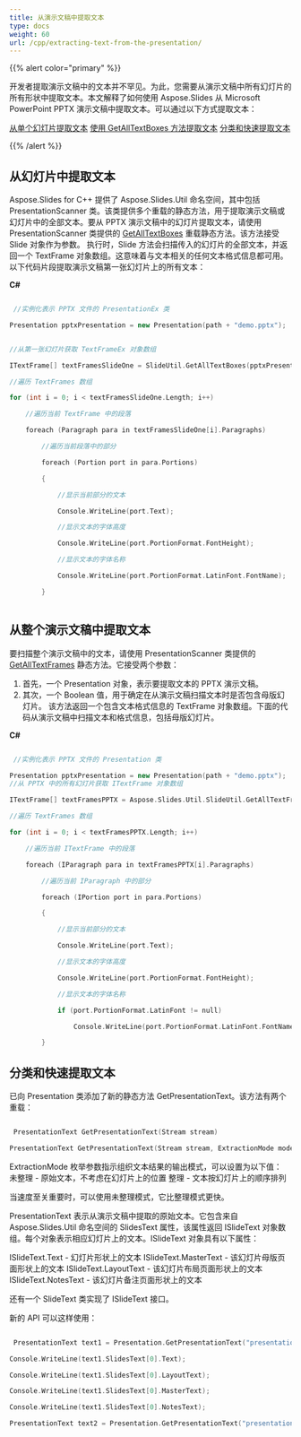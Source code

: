 ```yaml
---
title: 从演示文稿中提取文本
type: docs
weight: 60
url: /cpp/extracting-text-from-the-presentation/
---
```


{{% alert color="primary" %}} 

开发者提取演示文稿中的文本并不罕见。为此，您需要从演示文稿中所有幻灯片的所有形状中提取文本。本文解释了如何使用 Aspose.Slides 从 Microsoft PowerPoint PPTX 演示文稿中提取文本。可以通过以下方式提取文本：

[从单个幻灯片提取文本](/slides/cpp/extracting-text-from-the-presentation/)
[使用 GetAllTextBoxes 方法提取文本](/slides/cpp/extracting-text-from-the-presentation/)
[分类和快速提取文本](/slides/cpp/extracting-text-from-the-presentation/)

{{% /alert %}} 
## **从幻灯片中提取文本**
Aspose.Slides for C++ 提供了 Aspose.Slides.Util 命名空间，其中包括 PresentationScanner 类。该类提供多个重载的静态方法，用于提取演示文稿或幻灯片中的全部文本。要从 PPTX 演示文稿中的幻灯片提取文本，请使用 PresentationScanner 类提供的 [GetAllTextBoxes](http://docs.aspose.com/display/slidesnet/PresentationScanner+Members) 重载静态方法。该方法接受 Slide 对象作为参数。
执行时，Slide 方法会扫描传入的幻灯片的全部文本，并返回一个 TextFrame 对象数组。这意味着与文本相关的任何文本格式信息都可用。以下代码片段提取演示文稿第一张幻灯片上的所有文本：

**C#**

``` cpp

 //实例化表示 PPTX 文件的 PresentationEx 类

Presentation pptxPresentation = new Presentation(path + "demo.pptx");


//从第一张幻灯片获取 TextFrameEx 对象数组

ITextFrame[] textFramesSlideOne = SlideUtil.GetAllTextBoxes(pptxPresentation.Slides[0]);

//遍历 TextFrames 数组

for (int i = 0; i < textFramesSlideOne.Length; i++)

    //遍历当前 TextFrame 中的段落

    foreach (Paragraph para in textFramesSlideOne[i].Paragraphs)

        //遍历当前段落中的部分

        foreach (Portion port in para.Portions)

        {

            //显示当前部分的文本

            Console.WriteLine(port.Text);

            //显示文本的字体高度

            Console.WriteLine(port.PortionFormat.FontHeight);

            //显示文本的字体名称

            Console.WriteLine(port.PortionFormat.LatinFont.FontName);

        }



```


## **从整个演示文稿中提取文本**
要扫描整个演示文稿中的文本，请使用 PresentationScanner 类提供的 [GetAllTextFrames](http://docs.aspose.com/display/slidesnet/PresentationScanner+Members) 静态方法。它接受两个参数：

1. 首先，一个 Presentation 对象，表示要提取文本的 PPTX 演示文稿。
1. 其次，一个 Boolean 值，用于确定在从演示文稿扫描文本时是否包含母版幻灯片。
   该方法返回一个包含文本格式信息的 TextFrame 对象数组。下面的代码从演示文稿中扫描文本和格式信息，包括母版幻灯片。

**C#**

``` cpp

 //实例化表示 PPTX 文件的 Presentation 类

Presentation pptxPresentation = new Presentation(path + "demo.pptx");
//从 PPTX 中的所有幻灯片获取 ITextFrame 对象数组

ITextFrame[] textFramesPPTX = Aspose.Slides.Util.SlideUtil.GetAllTextFrames(pptxPresentation, true);

//遍历 TextFrames 数组

for (int i = 0; i < textFramesPPTX.Length; i++)

    //遍历当前 ITextFrame 中的段落

    foreach (IParagraph para in textFramesPPTX[i].Paragraphs)

        //遍历当前 IParagraph 中的部分

        foreach (IPortion port in para.Portions)

        {

            //显示当前部分的文本

            Console.WriteLine(port.Text);

            //显示文本的字体高度

            Console.WriteLine(port.PortionFormat.FontHeight);

            //显示文本的字体名称

            if (port.PortionFormat.LatinFont != null)

                Console.WriteLine(port.PortionFormat.LatinFont.FontName);

        }


```


## **分类和快速提取文本**
已向 Presentation 类添加了新的静态方法 GetPresentationText。该方法有两个重载：

``` cpp

 PresentationText GetPresentationText(Stream stream)

PresentationText GetPresentationText(Stream stream, ExtractionMode mode)


```

ExtractionMode 枚举参数指示组织文本结果的输出模式，可以设置为以下值：
未整理 - 原始文本，不考虑在幻灯片上的位置
整理 - 文本按幻灯片上的顺序排列

当速度至关重要时，可以使用未整理模式，它比整理模式更快。

PresentationText 表示从演示文稿中提取的原始文本。它包含来自 Aspose.Slides.Util 命名空间的 SlidesText 属性，该属性返回 ISlideText 对象数组。每个对象表示相应幻灯片上的文本。ISlideText 对象具有以下属性：

ISlideText.Text - 幻灯片形状上的文本
ISlideText.MasterText - 该幻灯片母版页面形状上的文本
ISlideText.LayoutText - 该幻灯片布局页面形状上的文本
ISlideText.NotesText - 该幻灯片备注页面形状上的文本

还有一个 SlideText 类实现了 ISlideText 接口。

新的 API 可以这样使用：

``` cpp

 PresentationText text1 = Presentation.GetPresentationText("presentation.ppt");

Console.WriteLine(text1.SlidesText[0].Text);

Console.WriteLine(text1.SlidesText[0].LayoutText);

Console.WriteLine(text1.SlidesText[0].MasterText);

Console.WriteLine(text1.SlidesText[0].NotesText);

PresentationText text2 = Presentation.GetPresentationText("presentation.pptx", ExtractionMode.Unarranged);


```